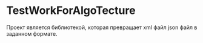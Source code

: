 # TestWorkForAlgoTecture

Проект является библиотекой, которая превращает xml файл json файл в заданном формате.

